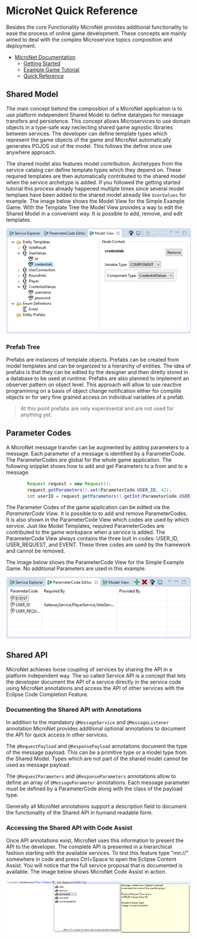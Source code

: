 # MicroNet Quick Reference

Besides the core Functionality MicroNet provides additional functionality to ease the process of online game development. These concepts are mainly aimed to deal with the complex Microservice topics composition and deployment.

* [MicroNet Documentation](../index.md)
  * [Getting Started](../gettingstarted/index.md)
  * [Example Game Tutorial](../tutorial/index.md)
  * [Quick Reference](./index.md)

## Shared Model

The main concept behind the composition of a MicroNet application is to use platform independent Shared Model to define datatypes for message transfers and persistence. This concept allows Microservices to use domain objects in a type-safe way neclecting shared game agnostic libraries between services. The developer can define template types which represent the game objects of the game and MicroNet automatically generates POJOS out of the model. This follows the define once use anywhere approach.

The shared model also features model contribution. Archetypes from the service catalog can define template types which they depend on. These required templates are then automatically contributed to the shared model when the service archetype is added. If you followed the getting started tutorial this process already happened multiple times since several model templaes have been added to the shared model already like `UserValues` for example. The image below shows the Model View for the Simple Example Game. With the Template Tree the Model View provides a way to edit the Shared Model in a convenient way. It is possible to add, remove, and edit templates. 

![model-view](ModelView.PNG "Model View of the Simple Example Game")

### Prefab Tree

Prefabs are instances of template objects. Prefabs can be created from model templates and can be organized to a hierarchy of entities. The idea of prefabs is that they can be edited by the designer and then diretly stored in a database to be used at runtime. Prefabs are also planned to implement an observer pattern on object level. This approach will allow to use reactive programming on a basis of object change notification either for complite objects or for very fine grained access on individual variables of a prefab.

> At this point prefabs are only experimental and are not used for anything yet. 

## Parameter Codes

A MicroNet message transfer can be augmented by adding parameters to a message. Each parameter of a message is identified by a ParameterCode. The ParameterCodes are global for the whole game application. The following snipplet shows how to add and get Parameters to a from and to a message.

```java
		Request request = new Request();
		request.getParameters().set(ParameterCode.USER_ID, 42);
		int userID = request.getParameters().getInt(ParameterCode.USER_ID);
```

The Parameter Codes of the game application can be edited via the *ParameterCode View*. It is possible to to add and remove ParameterCodes. It is also shown in the ParameterCode View which codes are used by which service. Just like Model Templates, required ParameterCodes are contributed to the game workspace when a service is added. The ParameterCode View always contains the three buit in codes: USER_ID, USER_REQUEST, and EVENT. These three codes are used by the framework and cannot be removed.

The image below shows the ParameterCode View for the Simple Example Game. No additional Parameters are used in this example.

![parameter-code-view](ParameterCodeView.PNG "Parameter Code View of the Simple Example Game")

## Shared API

MicroNet achieves loose coupling of services by sharing the API in a platform independent way. The so called Service API is a concept that lets the developer document the API of a service directly in the service code using MicroNet annotations and access the API of other services with the Eclipse Code Completion Feature. 

### Documenting the Shared API with Annotations

In addition to the mandatory `@MessageService` and `@MessageListener` annotation MicroNet provides additional optional annotations to document the API for quick access in other services.

The `@RequestPayload` and `@ResponsePayload` annotations document the type of the message payload. This can be a primitive type or a model type from the Shared Model. Types which are not part of the shared model cannot be used as message payload.

The `@RequestParameters` and `@ResponseParameters` annotations allow to define an array of `@MessageParameter` annotations. Each message parameter must be defined by a ParameterCode along with the class of the payload type.

Generally all MicroNet annotations support a description field to document the functionality of the Shared API in humand readable form. 

### Accessing the Shared API with Code Assist

Once API annotations exist, MicroNet uses this information to present the API to the developer. The complete API is presented in a hierarchical fashion starting with the available services. To test this feature type "mn://" somewhere in code and press Ctrl+Space to open the Eclipse Content Assist. You will notice that the full service proposal that is documented is available. The image below shows MicroNet Code Assist in action.

![content-assist](CodeAssist.PNG "MicroNet Content Assist")
